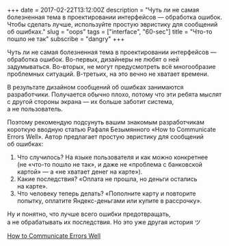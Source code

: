 +++
date = 2017-02-22T13:12:00Z
description = "Чуть ли не самая болезненная тема в проектировании интерфейсов — обработка ошибок. Чтобы сделать лучше, используйте простую эвристику для сообщений об ошибках."
slug = "oops"
tags = ["interface", "60-sec"]
title = "Что-то пошло не так"
subscribe = "dangry"
+++

Чуть ли не самая болезненная тема в проектировании интерфейсов — обработка ошибок. Во-первых, дизайнеры не любят о ней задумываться. Во-вторых, не могут предусмотреть всё многообразие проблемных ситуаций. В-третьих, на это вечно не хватает времени.

В результате дизайном сообщений об ошибках занимаются разработчики. Получается обычно плохо, потому что эти ребята мыслят с другой стороны экрана — их больше заботит система, а не пользователь.

Поэтому рекомендую подсунуть вашим знакомым разработчикам короткую вводную статью Рафаля Безымянного «How to Communicate Errors Well». Автор предлагает простую эвристику для сообщений об ошибках:

1. Что случилось? На языке пользователя и как можно конкретнее (не «что-то пошло не так», и даже не «проблема с банковской картой» — а «не хватает денег на карте»).
2. Какие последствия? «Оплата не прошла, но деньги остались на карте».
3. Что человеку теперь делать? «Пополните карту и повторите попытку, оплатите Яндекс-деньгами или купите в рассрочку».

Ну и понятно, что лучше всего ошибки предотвращать, а не обрабатывать их последствия. Но это уже другая история ツ

<p class="big">
<a href="https://latenightcoding.co/how-to-write-good-error-messages/">How to Communicate Errors Well</a>
</p>
